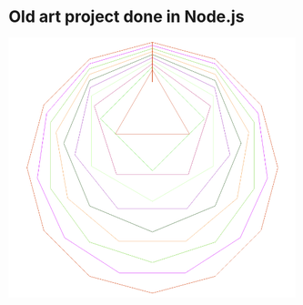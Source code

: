 # Old art project done in Node.js
![Example 1](https://github.com/JShweiri/Art2/blob/master/resources/ex1.png)
